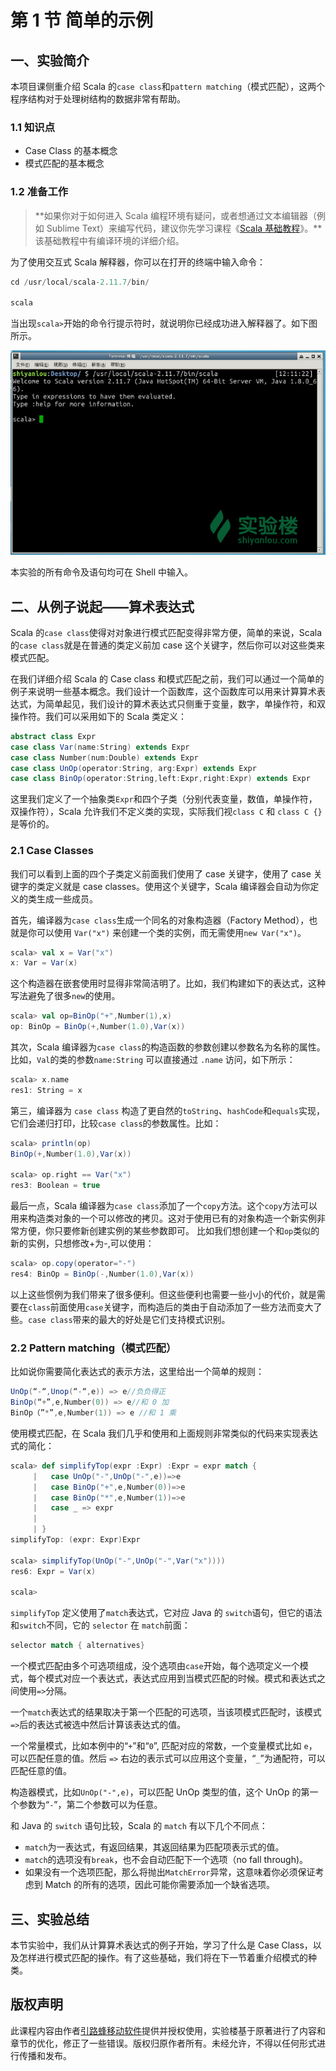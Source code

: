 # 第 1 节 简单的示例

## 一、实验简介

本项目课侧重介绍 Scala 的`case class`和`pattern matching`（模式匹配），这两个程序结构对于处理树结构的数据非常有帮助。

### 1.1 知识点

*   Case Class 的基本概念
*   模式匹配的基本概念

### 1.2 准备工作

>**如果你对于如何进入 Scala 编程环境有疑问，或者想通过文本编辑器（例如 Sublime Text）来编写代码，建议你先学习课程《[Scala 基础教程](https://www.shiyanlou.com/courses/490)》。**该基础教程中有编译环境的详细介绍。

为了使用交互式 Scala 解释器，你可以在打开的终端中输入命令：

```scala
cd /usr/local/scala-2.11.7/bin/

scala 
```

当出现`scala>`开始的命令行提示符时，就说明你已经成功进入解释器了。如下图所示。

![](img/a225a95f027891acfc0c142e3621f405.jpg)

本实验的所有命令及语句均可在 Shell 中输入。

## 二、从例子说起——算术表达式

Scala 的`case class`使得对对象进行模式匹配变得非常方便，简单的来说，Scala 的`case class`就是在普通的类定义前加 case 这个关键字，然后你可以对这些类来模式匹配。

在我们详细介绍 Scala 的 Case class 和模式匹配之前，我们可以通过一个简单的例子来说明一些基本概念。我们设计一个函数库，这个函数库可以用来计算算术表达式，为简单起见，我们设计的算术表达式只侧重于变量，数字，单操作符，和双操作符。我们可以采用如下的 Scala 类定义：

```scala
abstract class Expr
case class Var(name:String) extends Expr
case class Number(num:Double) extends Expr
case class UnOp(operator:String, arg:Expr) extends Expr
case class BinOp(operator:String,left:Expr,right:Expr) extends Expr 
```

这里我们定义了一个抽象类`Expr`和四个子类（分别代表变量，数值，单操作符，双操作符），Scala 允许我们不定义类的实现，实际我们视`class C` 和 `class C {}`是等价的。

### 2.1 Case Classes

我们可以看到上面的四个子类定义前面我们使用了 case 关键字，使用了 case 关键字的类定义就是 case classes。使用这个关键字，Scala 编译器会自动为你定义的类生成一些成员。

首先，编译器为`case class`生成一个同名的对象构造器（Factory Method），也就是你可以使用 `Var("x")` 来创建一个类的实例，而无需使用`new Var("x")`。

```scala
scala> val x = Var("x")
x: Var = Var(x) 
```

这个构造器在嵌套使用时显得非常简洁明了。比如，我们构建如下的表达式，这种写法避免了很多`new`的使用。

```scala
scala> val op=BinOp("+",Number(1),x)
op: BinOp = BinOp(+,Number(1.0),Var(x)) 
```

其次，Scala 编译器为`case class`的构造函数的参数创建以参数名为名称的属性。比如，`Val`的类的参数`name:String` 可以直接通过 `.name` 访问，如下所示：

```scala
scala> x.name
res1: String = x 
```

第三，编译器为 `case class` 构造了更自然的`toString`、`hashCode`和`equals`实现，它们会递归打印，比较`case class`的参数属性。比如：

```scala
scala> println(op)
BinOp(+,Number(1.0),Var(x))

scala> op.right == Var("x")
res3: Boolean = true 
```

最后一点，Scala 编译器为`case class`添加了一个`copy`方法。这个`copy`方法可以用来构造类对象的一个可以修改的拷贝。这对于使用已有的对象构造一个新实例非常方便，你只要修新创建实例的某些参数即可。 比如我们想创建一个和`op`类似的新的实例，只想修改+为-,可以使用：

```scala
scala> op.copy(operator="-")
res4: BinOp = BinOp(-,Number(1.0),Var(x)) 
```

以上这些惯例为我们带来了很多便利。但这些便利也需要一些小小的代价，就是需要在`class`前面使用`case`关键字，而构造后的类由于自动添加了一些方法而变大了些。`case class`带来的最大的好处是它们支持模式识别。

### 2.2 Pattern matching（模式匹配）

比如说你需要简化表达式的表示方法，这里给出一个简单的规则：

```scala
UnOp(“-“,Unop(“-“,e)) => e//负负得正
BinOp(“+”,e,Number(0)) => e//和 0 加
BinOp（”*”,e,Number(1)) => e //和 1 乘 
```

使用模式匹配，在 Scala 我们几乎和使用和上面规则非常类似的代码来实现表达式的简化：

```scala
scala> def simplifyTop(expr :Expr) :Expr = expr match {
     |   case UnOp("-",UnOp("-",e))=>e
     |   case BinOp("+",e,Number(0))=>e
     |   case BinOp("*",e,Number(1))=>e
     |   case _ => expr
     |    
     | }
simplifyTop: (expr: Expr)Expr 

scala> simplifyTop(UnOp("-",UnOp("-",Var("x"))))
res6: Expr = Var(x)

scala> 
```

`simplifyTop` 定义使用了`match`表达式，它对应 Java 的 `switch`语句，但它的语法和`switch`不同，它的 `selector` 在 `match`前面：

```scala
selector match { alternatives} 
```

一个模式匹配由多个可选项组成，没个选项由`case`开始，每个选项定义一个模式，每个模式对应一个表达式，表达式应用到当模式匹配的时候。模式和表达式之间使用`=>`分隔。

一个`match`表达式的结果取决于第一个匹配的可选项，当该项模式匹配时，该模式`=>`后的表达式被选中然后计算该表达式的值。

一个常量模式，比如本例中的“`+`”和“`0`”, 匹配对应的常数，一个变量模式比如 `e`，可以匹配任意的值。然后 `=>` 右边的表示式可以应用这个变量，“`_`”为通配符，可以匹配任意的值。

构造器模式，比如`UnOp("-",e)`，可以匹配 UnOp 类型的值，这个 UnOp 的第一个参数为“`-`”，第二个参数可以为任意。

和 Java 的 `switch` 语句比较，Scala 的 `match` 有以下几个不同点：

*   `match`为一表达式，有返回结果，其返回结果为匹配项表示式的值。
*   `match`的选项没有`break`，也不会自动匹配下一个选项（no fall through)。
*   如果没有一个选项匹配，那么将抛出`MatchError`异常，这意味着你必须保证考虑到 Match 的所有的选项，因此可能你需要添加一个缺省选项。

## 三、实验总结

本节实验中，我们从计算算术表达式的例子开始，学习了什么是 Case Class，以及怎样进行模式匹配的操作。有了这些基础，我们将在下一节着重介绍模式的种类。

## 版权声明

此课程内容由作者[引路蜂移动软件](http://www.imobilebbs.com/)提供并授权使用，实验楼基于原著进行了内容和章节的优化，修正了一些错误。版权归原作者所有。未经允许，不得以任何形式进行传播和发布。